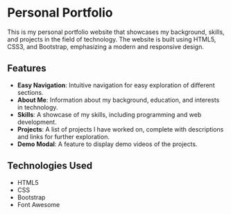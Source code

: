 # Personal Portfolio

This is my personal portfolio website that showcases my background, skills, and projects in the field of technology. The website is built using HTML5, CSS3, and Bootstrap, emphasizing a modern and responsive design.

## Features

- **Easy Navigation**: Intuitive navigation for easy exploration of different sections.
- **About Me**: Information about my background, education, and interests in technology.
- **Skills**: A showcase of my skills, including programming and web development.
- **Projects**: A list of projects I have worked on, complete with descriptions and links for further exploration.
- **Demo Modal**: A feature to display demo videos of the projects.

## Technologies Used

- HTML5
- CSS
- Bootstrap
- Font Awesome
